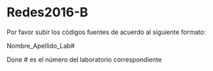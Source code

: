 # Redes2016-B

Por favor subir los códigos fuentes de acuerdo al siguiente formato:

Nombre_Apellido_Lab#

Done # es el número del laboratorio correspondiente
